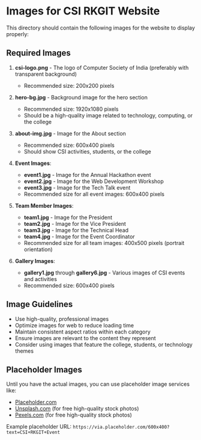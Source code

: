 # Images for CSI RKGIT Website

This directory should contain the following images for the website to display properly:

## Required Images

1. **csi-logo.png** - The logo of Computer Society of India (preferably with transparent background)
   - Recommended size: 200x200 pixels

2. **hero-bg.jpg** - Background image for the hero section
   - Recommended size: 1920x1080 pixels
   - Should be a high-quality image related to technology, computing, or the college

3. **about-img.jpg** - Image for the About section
   - Recommended size: 600x400 pixels
   - Should show CSI activities, students, or the college

4. **Event Images**:
   - **event1.jpg** - Image for the Annual Hackathon event
   - **event2.jpg** - Image for the Web Development Workshop
   - **event3.jpg** - Image for the Tech Talk event
   - Recommended size for all event images: 600x400 pixels

5. **Team Member Images**:
   - **team1.jpg** - Image for the President
   - **team2.jpg** - Image for the Vice President
   - **team3.jpg** - Image for the Technical Head
   - **team4.jpg** - Image for the Event Coordinator
   - Recommended size for all team images: 400x500 pixels (portrait orientation)

6. **Gallery Images**:
   - **gallery1.jpg** through **gallery6.jpg** - Various images of CSI events and activities
   - Recommended size: 600x400 pixels

## Image Guidelines

- Use high-quality, professional images
- Optimize images for web to reduce loading time
- Maintain consistent aspect ratios within each category
- Ensure images are relevant to the content they represent
- Consider using images that feature the college, students, or technology themes

## Placeholder Images

Until you have the actual images, you can use placeholder image services like:
- [Placeholder.com](https://placeholder.com/)
- [Unsplash.com](https://unsplash.com/) (for free high-quality stock photos)
- [Pexels.com](https://www.pexels.com/) (for free high-quality stock photos)

Example placeholder URL: `https://via.placeholder.com/600x400?text=CSI+RKGIT+Event` 
